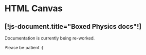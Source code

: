 # HTML Canvas
[!js-document.title="Boxed Physics docs"!]
---

Documentation is currently being re-worked.

Please be patient :)
